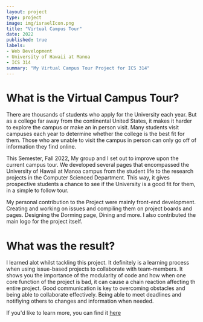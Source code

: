 ```yaml
---
layout: project
type: project
image: img/israelIcon.png
title: "Virtual Campus Tour"
date: 2022
published: true
labels:
- Web Development
- University of Hawaii at Manoa
- ICS 314
summary: "My Virtual Campus Tour Project for ICS 314"
---
```


# What is the Virtual Campus Tour?

There are thousands of students who apply for the University each year. But as a college far away from the continental United States, it makes it harder to explore the campus or make an in person visit. Many students visit campuses each year to determine whether the college is the best fit for them. Those who are unable to visit the campus in person can only go off of information they find online.

This Semester, Fall 2022, My group and I set out to improve upon the current campus tour. We developed several pages that encompassed the University of Hawaii at Manoa campus from the student life to the research projects in the Computer Scienced Department. This way, it gives prospective students a chance to see if the University is a good fit for them, in a simple to follow tour.

My personal contribution to the Project were mainly front-end development. Creating and working on issues and compiling them on project boards and pages. Designing the Dorming page, Dining and more. I also contributed the main logo for the project itself.

# What was the result?

I learned alot whilst tackling this project. It definitely is a learning process when using issue-based projects to collaborate with team-members. It shows you the importance of the modularity of code and how when one core function of the project is bad, it can cause a chain reaction affecting th entire project. Good communication is key to overcoming obstacles and being able to collaborate effectively. Being able to meet deadlines and notifiying others to changes and information when needed.

If you'd like to learn more, you can find it [here](https://virtual-campus-tour.github.io)
